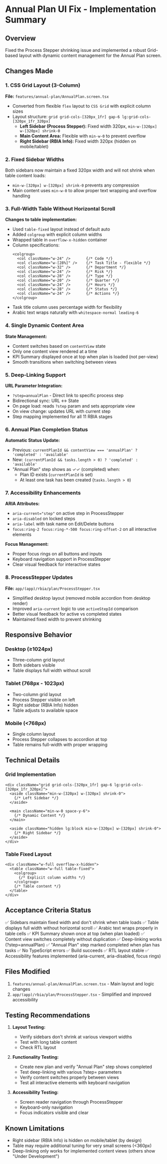 # Annual Plan UI Fix - Implementation Summary

## Overview
Fixed the Process Stepper shrinking issue and implemented a robust Grid-based layout with dynamic content management for the Annual Plan screen.

## Changes Made

### 1. CSS Grid Layout (3-Column)
**File:** `features/annual-plan/AnnualPlan.screen.tsx`

- Converted from flexible `flex` layout to `CSS Grid` with explicit column sizes
- Layout structure: `grid grid-cols-[320px_1fr] gap-6 lg:grid-cols-[320px_1fr_320px]`
  - **Left Sidebar (Process Stepper):** Fixed width 320px, `min-w-[320px] w-[320px] shrink-0`
  - **Main Content Area:** Flexible with `min-w-0` to prevent overflow
  - **Right Sidebar (RBIA Info):** Fixed width 320px (hidden on mobile/tablet)

### 2. Fixed Sidebar Widths
Both sidebars now maintain a fixed 320px width and will not shrink when table content loads:
- `min-w-[320px] w-[320px] shrink-0` prevents any compression
- Main content uses `min-w-0` to allow proper text wrapping and overflow handling

### 3. Full-Width Table Without Horizontal Scroll
**Changes to table implementation:**
- Used `table-fixed` layout instead of default auto
- Added `colgroup` with explicit column widths
- Wrapped table in `overflow-x-hidden` container
- Column specifications:
  ```tsx
  <colgroup>
    <col className="w-24" />       {/* Code */}
    <col className="w-[28%]" />    {/* Task Title - flexible */}
    <col className="w-32" />       {/* Department */}
    <col className="w-24" />       {/* Risk */}
    <col className="w-28" />       {/* Type */}
    <col className="w-20" />       {/* Quarter */}
    <col className="w-24" />       {/* Hours */}
    <col className="w-28" />       {/* Status */}
    <col className="w-24" />       {/* Actions */}
  </colgroup>
  ```
- Task title column uses percentage width for flexibility
- Arabic text wraps naturally with `whitespace-normal leading-6`

### 4. Single Dynamic Content Area
**State Management:**
- Content switches based on `contentView` state
- Only one content view rendered at a time
- KPI Summary displayed once at top when plan is loaded (not per-view)
- Smooth transitions when switching between views

### 5. Deep-Linking Support
**URL Parameter Integration:**
- `?step=annualPlan` - Direct link to specific process step
- Bidirectional sync: URL ↔ State
- On page load: reads `?step` param and sets appropriate view
- On view change: updates URL with current step
- Step mapping implemented for all 11 RBIA stages

### 6. Annual Plan Completion Status
**Automatic Status Update:**
- Previous: `currentPlanId && contentView === 'annualPlan' ? 'completed' : 'available'`
- New: `(currentPlanId && tasks.length > 0) ? 'completed' : 'available'`
- "Annual Plan" step shows as ✓✓ (completed) when:
  - Plan ID exists (`currentPlanId` is set)
  - At least one task has been created (`tasks.length > 0`)

### 7. Accessibility Enhancements
**ARIA Attributes:**
- `aria-current="step"` on active step in ProcessStepper
- `aria-disabled` on locked steps
- `aria-label` with task name on Edit/Delete buttons
- `focus:ring-2 focus:ring-*-500 focus:ring-offset-2` on all interactive elements

**Focus Management:**
- Proper focus rings on all buttons and inputs
- Keyboard navigation support in ProcessStepper
- Clear visual feedback for interactive states

### 8. ProcessStepper Updates
**File:** `app/(app)/rbia/plan/ProcessStepper.tsx`

- Simplified desktop layout (removed mobile accordion from desktop render)
- Improved `aria-current` logic to use `activeStepId` comparison
- Better visual feedback for active vs completed states
- Maintained fixed width to prevent shrinking

## Responsive Behavior

### Desktop (≥1024px)
- Three-column grid layout
- Both sidebars visible
- Table displays full width without scroll

### Tablet (768px - 1023px)
- Two-column grid layout
- Process Stepper visible on left
- Right sidebar (RBIA Info) hidden
- Table adjusts to available space

### Mobile (<768px)
- Single column layout
- Process Stepper collapses to accordion at top
- Table remains full-width with proper wrapping

## Technical Details

### Grid Implementation
```tsx
<div className="grid grid-cols-[320px_1fr] gap-6 lg:grid-cols-[320px_1fr_320px]">
  <aside className="min-w-[320px] w-[320px] shrink-0">
    {/* Left Sidebar */}
  </aside>
  
  <main className="min-w-0 space-y-6">
    {/* Dynamic Content */}
  </main>
  
  <aside className="hidden lg:block min-w-[320px] w-[320px] shrink-0">
    {/* Right Sidebar */}
  </aside>
</div>
```

### Table Fixed Layout
```tsx
<div className="w-full overflow-x-hidden">
  <table className="w-full table-fixed">
    <colgroup>
      {/* Explicit column widths */}
    </colgroup>
    {/* Table content */}
  </table>
</div>
```

## Acceptance Criteria Status

✅ Sidebars maintain fixed width and don't shrink when table loads
✅ Table displays full width without horizontal scroll
✅ Arabic text wraps properly in table cells
✅ KPI Summary shown once at top (when plan loaded)
✅ Content view switches completely without duplication
✅ Deep-linking works (?step=annualPlan)
✅ "Annual Plan" step marked completed when plan has tasks
✅ No TypeScript errors
✅ Build succeeds
✅ RTL layout stable
✅ Accessibility features implemented (aria-current, aria-disabled, focus rings)

## Files Modified

1. `features/annual-plan/AnnualPlan.screen.tsx` - Main layout and logic changes
2. `app/(app)/rbia/plan/ProcessStepper.tsx` - Simplified and improved accessibility

## Testing Recommendations

1. **Layout Testing:**
   - Verify sidebars don't shrink at various viewport widths
   - Test with long table content
   - Check RTL layout

2. **Functionality Testing:**
   - Create new plan and verify "Annual Plan" step shows completed
   - Test deep-linking with various ?step= parameters
   - Verify content switches properly between views
   - Test all interactive elements with keyboard navigation

3. **Accessibility Testing:**
   - Screen reader navigation through ProcessStepper
   - Keyboard-only navigation
   - Focus indicators visible and clear

## Known Limitations

- Right sidebar (RBIA Info) is hidden on mobile/tablet (by design)
- Table may require additional tuning for very small screens (<360px)
- Deep-linking only works for implemented content views (others show "Under Development")
